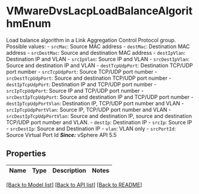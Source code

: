 # VMwareDvsLacpLoadBalanceAlgorithmEnum

Load balance algorithm in a Link Aggregation Control Protocol group.  Possible values: - `srcMac`: Source MAC address - `destMac`: Destination MAC address - `srcDestMac`: Source and destination MAC address - `destIpVlan`: Destination IP and VLAN - `srcIpVlan`: Source IP and VLAN - `srcDestIpVlan`: Source and destination IP and VLAN - `destTcpUdpPort`: Destination TCP/UDP port number - `srcTcpUdpPort`: Source TCP/UDP port number - `srcDestTcpUdpPort`: Source and destination TCP/UDP port number - `destIpTcpUdpPort`: Destination IP and TCP/UDP port number - `srcIpTcpUdpPort`: Source IP and TCP/UDP port number - `srcDestIpTcpUdpPort`: Source and destination IP and TCP/UDP port number - `destIpTcpUdpPortVlan`: Destination IP, TCP/UDP port number and VLAN - `srcIpTcpUdpPortVlan`: Source IP, TCP/UDP port number and VLAN - `srcDestIpTcpUdpPortVlan`: Source and destination IP,   source and destination TCP/UDP port number and VLAN. - `destIp`: Destination IP - `srcIp`: Source IP - `srcDestIp`: Source and Destination IP - `vlan`: VLAN only - `srcPortId`: Source Virtual Port Id    ***Since:*** vSphere API 5.5 

## Properties
Name | Type | Description | Notes
------------ | ------------- | ------------- | -------------

[[Back to Model list]](../README.md#documentation-for-models) [[Back to API list]](../README.md#documentation-for-api-endpoints) [[Back to README]](../README.md)



